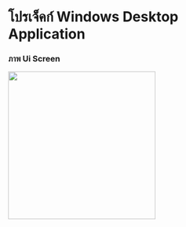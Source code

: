 # โปรเจ็คก์ Windows Desktop Application <Myproject01>

### ภาพ Ui Screen

<img src="https://github.com/user-attachments/assets/f238130d-fada-4ad2-829a-9ef87f54c0c0" width="300">
